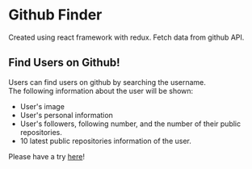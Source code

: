 # Github Finder

Created using react framework with redux. Fetch data from github API.

## Find Users on Github!

Users can find users on github by searching the username.  
The following information about the user will be shown:

- User's image
- User's personal information
- User's followers, following number, and the number of their public repositories.
- 10 latest public repositories information of the user.

Please have a try [here](https://alench-github-finder.netlify.app)!

